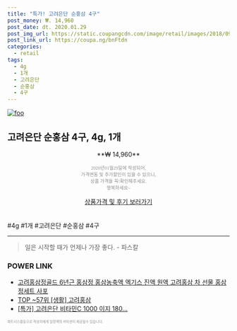```yaml
--- 
title: "특가! 고려은단 순홍삼 4구" 
post_money: ₩. 14,960 
post_date: dt. 2020.01.29 
post_img_url: https://static.coupangcdn.com/image/retail/images/2018/09/19/13/4/d637f098-9579-4ae9-929d-39a0fa7cd65d.jpg 
post_link_url: https://coupa.ng/bnFtdn 
categories: 
  - retail 
tags: 
  - 4g 
  - 1개 
  - 고려은단 
  - 순홍삼 
  - 4구 
--- 
```

[![foo](https://static.coupangcdn.com/image/retail/images/2018/09/19/13/4/d637f098-9579-4ae9-929d-39a0fa7cd65d.jpg)](https://coupa.ng/bnFtdn) 

## 고려은단 순홍삼 4구, 4g, 1개 
<p style="text-align: center;">**₩ 14,960**</p> 
<p style="text-align: center;"><span style="color: #898c8f; font-family: Georgia,Times,serif; font-size: 0.75em;">2020년01월29일에 작성되어, <br>가격변동 및 추가할인이 있을 수 있으니,<br> 상품 가격을 꼭!확인해주세요.<br>행복하세요~</span> 
</p>	 
<div markdown="0" style="text-align: center;"><a href="https://coupa.ng/bnFtdn" class="btn btn--success">상품가격 및 후기 보러가기</a></div> 
<br><br> 
  #4g #1개 #고려은단 #순홍삼 #4구 
<hr> 

> 일은 시작할 때가 언제나 가장 좋다. - 파스칼 


### POWER LINK

* <a href="https://blog.naver.com/sakai111/221778230733" target="_blank">고려홍삼정골드 6년근 홍삼정 홍삼농축액 엑기스 진액 원액 고려홍삼 차 선물 홍삼정세트 사포</a>
* <a href="https://blog.naver.com/fasyy4321/221778671759" target="_blank"> TOP ~57위 [생활] 고려홍삼</a>
* <a href="https://blog.naver.com/an0733/221788912269" target="_blank">[특가] 고려은단 비타민C 1000 이지 180...</a>

<span style="color: #898c8f; font-family: Georgia,Times,serif; font-size: 0.55em;">파트너스활동으로 작성자에게 일정액의 커미션이 제공될수 있습니다.</span> 
